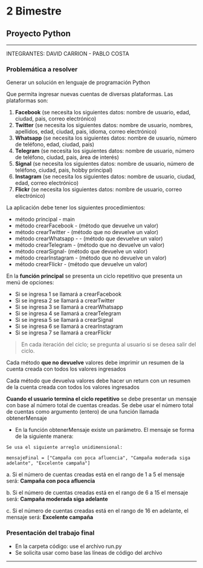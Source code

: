 # 2 Bimestre 
## Proyecto Python

***
INTEGRANTES: DAVID CARRION - PABLO COSTA

### Problemática a resolver

Generar un solución en lenguaje de programación Python

Que permita ingresar nuevas cuentas de diversas plataformas. Las plataformas son:

1. **Facebook** (se necesita los siguientes datos: nombre de usuario, edad, ciudad, pais, correo electrónico)
2. **Twitter** (se necesita los siguientes datos: nombre de usuario, nombres, apellidos, edad, ciudad, pais, idioma, correo electrónico)
3. **Whatsapp** (se necesita los siguientes datos: nombre de usuario, número de teléfono, edad, ciudad, pais)
4. **Telegram** (se necesita los siguientes datos: nombre de usuario, número de teléfono, ciudad, pais, área de interés)
5. **Signal** (se necesita los siguientes datos: nombre de usuario, número de teléfono, ciudad, pais, hobby principal)
6. **Instagram** (se necesita los siguientes datos: nombre de usuario, ciudad, edad, correo electrónico)
7. **Flickr** (se necesita los siguientes datos: nombre de usuario, correo electrónico)

La aplicación debe tener los siguientes procedimientos:

- método principal - main
- método crearFacebook - (método que devuelve un valor)
- método crearTwitter - (método que no devuelve un valor)
- método crearWhatsapp - - (método que devuelve un valor)
- método crearTelegram - (método que no devuelve un valor)
- método crearSignal- (método que devuelve un valor)
- método crearInstagram - (método que no devuelve un valor)
- método crearFlickr - (método que devuelve un valor)

En la **función principal** se presenta un ciclo repetitivo que presenta un menú de opciones:

- Si se ingresa 1 se llamará a crearFacebook
- Si se ingresa 2 se llamará a crearTwitter
- Si se ingresa 3 se llamará a crearWhatsapp
- Si se ingresa 4 se llamará a crearTelegram
- Si se ingresa 5 se llamará a crearSignal
- Si se ingresa 6 se llamará a crearInstagram
- Si se ingresa 7 se llamará a crearFlickr

>En cada iteración del ciclo; se pregunta al usuario si se desea salir del ciclo.

Cada método **que no devuelve** valores debe imprimir un resumen de la cuenta creada con todos los valores ingresados

Cada método que devuelva valores debe hacer un return con un resumen de la cuenta creada con todos los valores ingresados

**Cuando el usuario termina el ciclo repetitivo** se debe presentar un mensaje con base al número total de cuentas creadas. Se debe usar el número total de cuentas como argumento (entero) de una función llamada obtenerMensaje

- En la función obtenerMensaje existe un parámetro. El mensaje se forma de la siguiente manera:
```
Se usa el siguiente arreglo unidimensional:  

mensajeFinal = ["Campaña con poca afluencia", "Campaña moderada siga adelante", "Excelente campaña"]
```

a. Si el número de cuentas creadas está en el rango de 1 a 5 el mensaje será: **Campaña con poca afluencia**

b. Si el número de cuentas creadas está en el rango de 6 a 15 el mensaje será: **Campaña moderada siga adelante**

c. Si el número de cuentas creadas está en el rango de 16 en adelante, el mensaje será: **Excelente campaña**

### Presentación del trabajo final
- En la carpeta código: use el archivo run.py
- Se solicita usar como base las líneas de código del archivo

***


